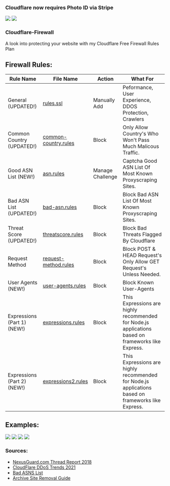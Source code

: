 ### Cloudflare now requires Photo ID via Stripe
![](https://bffr.wtf/r/uPeHWs.jpg?compress=false)
![](https://bffr.wtf/r/dvIBDJ.jpg?compress=false)


### Cloudflare-Firewall

A look into protecting your website with my Cloudflare Free Firewall Rules Plan

## Firewall Rules: 

Rule Name | File Name | Action | What For
---- | ---- | ---- | ----
General (UPDATED!) | [rules.ssl](./rules.ssl) | Manually Add | Peformance, User Experience, DDOS Protection, Crawlers<br>
Common Country (UPDATED!) | [common-country.rules](./common-country.rules) | Block | Only Allow Country's Who Won't Pass Much Malicous Traffic.<br>
Good ASN List (NEW!) | [asn.rules](./asn.rules) | Manage Challenge | Captcha Good ASN List Of Most Known Proxyscraping Sites.<br>
Bad ASN List (UPDATED!) | [bad-asn.rules](./bad-asn.rules) | Block | Block Bad ASN List Of Most Known Proxyscraping Sites.<br>
Threat Score (UPDATED!) | [threatscore.rules](./threatscore.rules) | Block | Block Bad Threats Flagged By Cloudflare<br>
Request Method | [request-method.rules](./request-method.rules) | Block | Block POST & HEAD Request's Only Allow GET Request's Unless Needed.<br>
User Agents (NEW!) | [user-agents.rules](./user-agents.rules) | Block | Block Known User-Agents <br>
Expressions (Part 1) (NEW!) | [expressions.rules](./expressions.rules) | Block | This Expressions are highly recommended for Node.js applications based on frameworks like Express. <br>
Expressions (Part 2) (NEW!) | [expressions2.rules](./expressions2.rules) | Block | This Expressions are highly recommended for Node.js applications based on frameworks like Express. <br>

## Examples: 
![](https://media.discordapp.net/attachments/819747919581675530/829677841292460042/unknown.png) 
![](https://media.discordapp.net/attachments/819747919581675530/829678093706592276/unknown.png) 
![](https://media.discordapp.net/attachments/819747919581675530/829678478278000650/unknown.png) 
![](https://media.discordapp.net/attachments/819747919581675530/829678903131897906/unknown.png) 

### Sources:

-   [NexusGuard.com Thread Report 2018](https://www.nexusguard.com/hubfs/2019%20PTC/Nexusguard_Q3%202018%20Threat%20Report.pdf)
-   [CloudFlare DDoS Trends 2021](https://blog.cloudflare.com/ddos-attack-trends-for-2021-q2/)
-   [Bad ASNS List](https://github.com/brianhama/bad-asn-list/blob/master/bad-asn-list.csv)
-   [Archive Site Removal Guide](https://blog.reputationx.com/block-wayback-machine)
